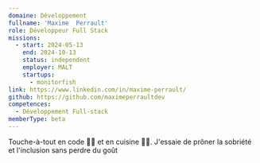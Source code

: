```yaml
---
domaine: Développement
fullname: 'Maxime  Perrault'
role: Développeur Full Stack
missions:
  - start: 2024-05-13
    end: 2024-10-13
    status: independent
    employer: MALT
    startups:
      - monitorfish
link: https://www.linkedin.com/in/maxime-perrault/
github: https://github.com/maximeperraultdev
competences:
  - Développement Full-stack
memberType: beta
---
```

Touche-à-tout en code 🧑‍💻 et en cuisine 🧑‍🍳. J'essaie de prôner la sobriété et l'inclusion sans perdre du goût 

